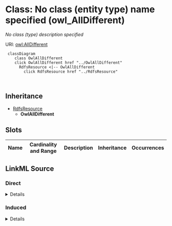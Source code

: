 

# Class: No class (entity type) name specified (owl_AllDifferent)


_No class (type) description specified_







URI: [owl:AllDifferent](http://www.w3.org/2002/07/owl#AllDifferent)






```mermaid
 classDiagram
    class OwlAllDifferent
    click OwlAllDifferent href "../OwlAllDifferent"
      RdfsResource <|-- OwlAllDifferent
        click RdfsResource href "../RdfsResource"
      
      
```





## Inheritance
* [RdfsResource](../classes/RdfsResource.md)
    * **OwlAllDifferent**



## Slots

| Name | Cardinality and Range | Description | Inheritance | Occurrences |
| ---  | --- | --- | --- | --- |














## LinkML Source

<!-- TODO: investigate https://stackoverflow.com/questions/37606292/how-to-create-tabbed-code-blocks-in-mkdocs-or-sphinx -->

### Direct

<details>

```yaml
name: owl_AllDifferent
conforms_to: No schema conformance document specified
description: No class (type) description specified
title: No class (entity type) name specified
from_schema: fio-kg
rank: 1000
is_a: rdfs_Resource
class_uri: owl:AllDifferent

```
</details>

### Induced

<details>

```yaml
name: owl_AllDifferent
conforms_to: No schema conformance document specified
description: No class (type) description specified
title: No class (entity type) name specified
from_schema: fio-kg
rank: 1000
is_a: rdfs_Resource
class_uri: owl:AllDifferent

```
</details>